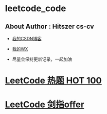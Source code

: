 # leetcode_code

## About Author : Hitszer cs-cv

- [我的CSDN博客](https://blog.csdn.net/qq_43528044)

- [我的WX](z1060856152)

- 尽量会保持更新记录，一起加油


# [LeetCode 热题 HOT 100](https://github.com/YuzheZhou2000/leetcode_code/tree/zyz_code/hot-100)

# [LeetCode 剑指offer](https://github.com/YuzheZhou2000/leetcode_code/tree/main/%E5%89%91%E6%8C%87offer)